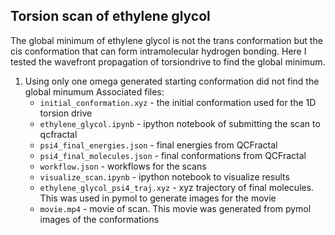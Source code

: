 ## Torsion scan of ethylene glycol

The global minimum of ethylene glycol is not the trans conformation but the
cis conformation that can form intramolecular hydrogen bonding. Here I tested
the wavefront propagation of torsiondrive to find the global minimum.

1. Using only one omega generated starting conformation did not find the global minumum
Associated files:
    * `initial_conformation.xyz` - the initial conformation used for the 1D torsion drive
    * `ethylene_glycol.ipynb` - ipython notebook of submitting the scan to qcfractal 
    * `psi4_final_energies.json` - final energies from QCFractal
    * `psi4_final_molecules.json` - final conformations from QCFractal
    * `workflow.json` - workflows for the scans
    * `visualize_scan.ipynb` - ipython notebook to visualize results
    * `ethylene_glycol_psi4_traj.xyz` - xyz trajectory of final molecules. This was used in pymol to generate images for the movie
    * `movie.mp4` - movie of scan. This movie was generated from pymol images of the conformations

